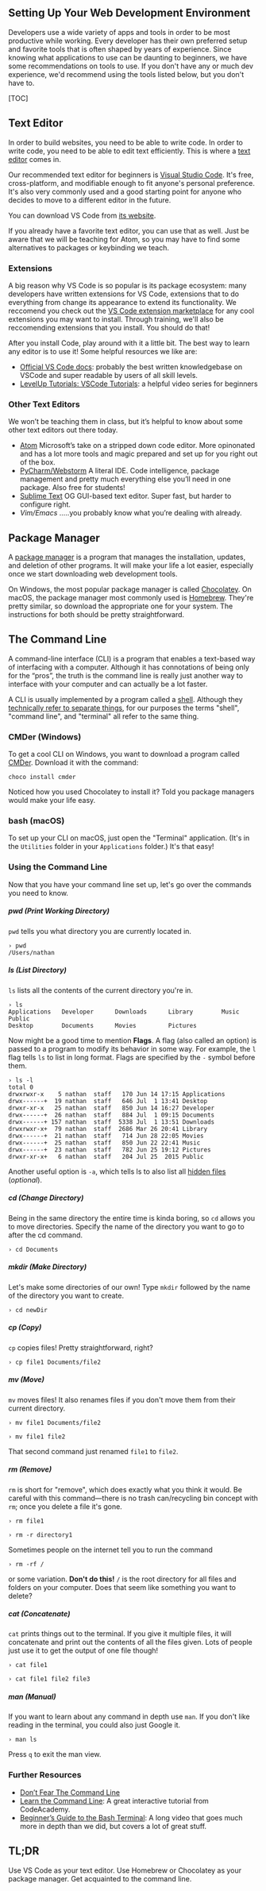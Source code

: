 ## Setting Up Your Web Development Environment

Developers use a wide variety of apps and tools in order to be most productive while working. Every developer has their own preferred setup and favorite tools that is often shaped by years of experience. Since knowing what applications to use can be daunting to beginners, we have some recommendations on tools to use. If you don't have any or much dev experience, we'd recommend using the tools listed below, but you don't have to. 

[TOC]

## Text Editor

In order to build websites, you need to be able to write code. In order to write code, you need to be able to edit text efficiently. This is where a [text editor](https://en.wikipedia.org/wiki/Text_editor) comes in.

Our recommended text editor for beginners is [Visual Studio Code](https://code.visualstudio.com). It's free, cross-platform, and modifiable enough to fit anyone's personal preference. It's also very commonly used and a good starting point for anyone who decides to move to a different editor in the future.

You can download VS Code from [its website](https://atom.io).

If you already have a favorite text editor, you can use that as well. Just be aware that we will be teaching for Atom, so you may have to find some alternatives to packages or keybinding we teach.

### Extensions

A big reason why VS Code is so popular is its package ecosystem: many developers have written extensions for VS Code, extensions that to do everything from change its appearance to extend its functionality. We reccomend you check out the [VS Code extension marketplace](https://code.visualstudio.com) for any cool extensions you may want to install. Through training, we'll also be reccomending extensions that you install. You should do that!

After you install Code, play around with it a little bit. The best way to learn any editor is to use it! Some helpful resources we like are:

- [Official VS Code docs](https://code.visualstudio.com/docs): probably the best written knowledgebase on VSCode and super readable by users of all skill levels.
- [LevelUp Tutorials: VSCode Tutorials](https://www.youtube.com/playlist?list=PLLnpHn493BHHkdpK8E37x_d5cOZBr4GlL): a helpful video series for beginners



### Other Text Editors

We won’t be teaching them in class, but it’s helpful to know about some other text editors out there today.

- [Atom](https://atom.io) Microsoft’s take on a stripped down code editor. More opinonated and has a lot more tools and magic prepared and set up for you right out of the box.
- [PyCharm/Webstorm](https://www.jetbrains.com/) A literal IDE. Code intelligence, package management and pretty much everything else you’ll need in one package. Also free for students!
- [Sublime Text](https://www.sublimetext.com/) OG GUI-based text editor. Super fast, but harder to configure right.
- _Vim/Emacs_ ..…you probably know what you’re dealing with already.

## Package Manager

A [package manager](https://en.wikipedia.org/wiki/Package_manager) is a program that manages the installation, updates, and deletion of other programs. It will make your life a lot easier, especially once we start downloading web development tools.

On Windows, the most popular package manager is called [Chocolatey](https://chocolatey.org). On macOS, the package manager most commonly used is [Homebrew](https://brew.sh). They're pretty similar, so download the appropriate one for your system. The instructions for both should be pretty straightforward.

## The Command Line

A command-line interface (CLI) is a program that enables a text-based way of interfacing with a computer. Although it has connotations of being only for the “pros”, the truth is the command line is really just another way to interface with your computer and can actually be a lot faster.

A CLI is usually implemented by a program called a [shell](https://en.wikipedia.org/wiki/Shell_(computing)). Although they [technically refer to separate things](https://askubuntu.com/questions/506510/what-is-the-difference-between-terminal-console-shell-and-command-line), for our purposes the terms "shell", "command line", and "terminal" all refer to the same thing.

### CMDer (Windows)

To get a cool CLI on Windows, you want to download a program called [CMDer](http://cmder.net). Download it with the command:
```shell
choco install cmder
```

Noticed how you used Chocolatey to install it? Told you package managers would make your life easy.

### bash (macOS)

To set up your CLI on macOS, just open the "Terminal" application. (It's in the `Utilities` folder in your `Applications` folder.) It's that easy!

### Using the Command Line

Now that you have your command line set up, let's go over the commands you need to know.

##### pwd (Print Working Directory)
`pwd` tells you what directory you are currently located in. 

```shell
› pwd
/Users/nathan
```

##### ls (List Directory)
`ls` lists all the contents of the current directory you're in.

```shell
› ls
Applications   Developer      Downloads      Library        Music          Public
Desktop        Documents      Movies         Pictures
```

Now might be a good time to mention **Flags**. A flag (also called an option) is passed to a program to modify its behavior in some way. For example, the `l` flag tells `ls` to list in long format. Flags are specified by the `-` symbol before them.

```shell
› ls -l
total 0
drwxrwxr-x    5 nathan  staff   170 Jun 14 17:15 Applications
drwx------+  19 nathan  staff   646 Jul  1 13:41 Desktop
drwxr-xr-x   25 nathan  staff   850 Jun 14 16:27 Developer
drwx------+  26 nathan  staff   884 Jul  1 09:15 Documents
drwx------+ 157 nathan  staff  5338 Jul  1 13:51 Downloads
drwxrwxr-x+  79 nathan  staff  2686 Mar 26 20:41 Library
drwx------+  21 nathan  staff   714 Jun 28 22:05 Movies
drwx------+  25 nathan  staff   850 Jun 22 22:41 Music
drwx------+  23 nathan  staff   782 Jun 25 19:12 Pictures
drwxr-xr-x+   6 nathan  staff   204 Jul 25  2015 Public
```

Another useful option is `-a`, which tells ls to also list all [hidden files](https://en.wikipedia.org/wiki/Hidden_file_and_hidden_directory) (_optional_).

##### cd (Change Directory)
Being in the same directory the entire time is kinda boring, so `cd` allows you to move directories. Specify the name of the directory you want to go to after the cd command.

```shell
› cd Documents
```

##### mkdir (Make Directory)
Let's make some directories of our own! Type `mkdir` followed by the name of the directory you want to create.

```shell
› cd newDir
```

##### cp (Copy)
`cp` copies files! Pretty straightforward, right?

```shell
› cp file1 Documents/file2
```

##### mv (Move)
`mv` moves files! It also renames files if you don't move them from their current directory.

```shell
› mv file1 Documents/file2
```

```shell
› mv file1 file2
```

That second command just renamed `file1` to `file2`.

##### rm (Remove)
`rm` is short for "remove", which does exactly what you think it would. Be careful with this command—there is no trash can/recycling bin concept with `rm`; once you delete a file it's gone.

```shell
› rm file1
```

```shell
› rm -r directory1
```

Sometimes people on the internet tell you to run the command

```shell
› rm -rf /
```

or some variation. **Don't do this!** `/` is the root directory for all files and folders on your computer. Does that seem like something you want to delete?

##### cat (Concatenate)
`cat` prints things out to the terminal. If you give it multiple files, it will concatenate and print out the contents of all the files given. Lots of people just use it to get the output of one file though!

```shell
› cat file1
```

```shell
› cat file1 file2 file3
```

##### man (Manual)
If you want to learn about any command in depth use `man`. If you don't like reading in the terminal, you could also just Google it.

```shell
› man ls
```

Press `q` to exit the man view.

### Further Resources

- [Don’t Fear The Command Line](http://readwrite.com/2014/07/18/command-line-tutorial-intro/)
- [Learn the Command Line](https://www.codecademy.com/learn/learn-the-command-line): A great interactive tutorial from CodeAcademy.
- [Beginner’s Guide to the Bash Terminal](https://www.youtube.com/watch?v=oxuRxtrO2Ag): A long video that goes much more in depth than we did, but covers a lot of great stuff.

## TL;DR

Use VS Code as your text editor. Use Homebrew or Chocolatey as your package manager. Get acquainted to the command line.
